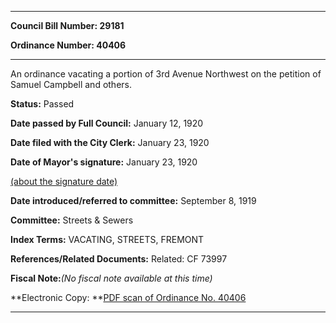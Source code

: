 

********

**Council Bill Number: 29181**
   
**Ordinance Number: 40406**
********

 An ordinance vacating a portion of 3rd Avenue Northwest on the petition of Samuel Campbell and others.

**Status:** Passed
   
**Date passed by Full Council:** January 12, 1920
   
**Date filed with the City Clerk:** January 23, 1920
   
**Date of Mayor's signature:** January 23, 1920
   
[(about the signature date)](/~public/approvaldate.htm)
   
   
   
**Date introduced/referred to committee:** September 8, 1919
   
**Committee:** Streets & Sewers
   
   
**Index Terms:** VACATING, STREETS, FREMONT

**References/Related Documents:** Related: CF 73997

**Fiscal Note:**_(No fiscal note available at this time)_

**Electronic Copy: **[PDF scan of Ordinance No. 40406](/~archives/Ordinances/Ord_40406.pdf)

********


